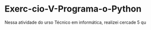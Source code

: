 # Exerc-cio-V-Programa-o-Python
Nessa atividade do urso Técnico em informática, realizei cercade 5 qu
